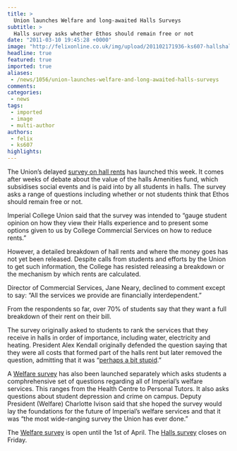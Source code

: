 ```yaml
---
title: >
  Union launches Welfare and long-awaited Halls Surveys
subtitle: >
  Halls survey asks whether Ethos should remain free or not
date: "2011-03-10 19:45:28 +0000"
image: "http://felixonline.co.uk/img/upload/201102171936-ks607-hallshal.jpg"
headline: true
featured: true
imported: true
aliases:
 - /news/1056/union-launches-welfare-and-long-awaited-halls-surveys
comments:
categories:
 - news
tags:
 - imported
 - image
 - multi-author
authors:
 - felix
 - ks607
highlights:
---
```


The Union’s delayed [survey on hall rents](http://www.surveymonkey.com/s/hallrent) has launched this week. It comes after weeks of debate about the value of the halls Amenities fund, which subsidises social events and is paid into by all students in halls. The survey asks a range of questions including whether or not students think that Ethos should remain free or not.

Imperial College Union said that the survey was intended to “gauge student opinion on how they view their Halls experience and to present some options given to us by College Commercial Services on how to reduce rents.”

However, a detailed breakdown of hall rents and where the money goes has not yet been released. Despite calls from students and efforts by the Union to get such information, the College has resisted releasing a breakdown or the mechanism by which rents are calculated.

Director of Commercial Services, Jane Neary, declined to comment except to say: “All the services we provide are financially interdependent.”

From the respondents so far, over 70% of students say that they want a full breakdown of their rent on their bill.

The survey originally asked to students to rank the services that they receive in halls in order of importance, including water, electricity and heating. President Alex Kendall originally defended the question saying that they were all costs that formed part of the halls rent but later removed the question, admitting that it was “[perhaps a bit stupid](http://twitter.com/#!/alex_kendall/status/45568998674403328).”

A [Welfare survey](http://www.surveymonkey.com/s/welfare) has also been launched separately which asks students a comphrehensive set of questions regarding all of Imperial’s welfare services. This ranges from the Health Centre to Personal Tutors. It also asks questions about student depression and crime on campus. Deputy President (Welfare) Charlotte Ivison said that she hoped the survey would lay the foundations for the future of Imperial’s welfare services and that it was “the most wide-ranging survey the Union has ever done.”

The [Welfare survey](http://www.surveymonkey.com/s/welfare) is open until the 1st of April. The [Halls survey](http://www.surveymonkey.com/s/hallrent) closes on Friday.

